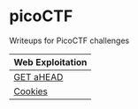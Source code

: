 # picoCTF
Writeups for PicoCTF challenges

| Web Exploitation |
|------------------|
| [GET aHEAD](web-exploitation/get-ahead/get-ahead.md)        |
| [Cookies](cookies/cookies/cookies.md) |



